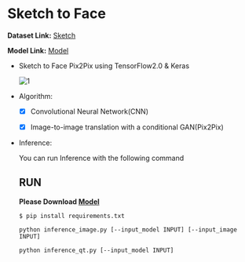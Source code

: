 # Sketch to Face

  **Dataset Link:** [Sketch](https://www.kaggle.com/datasets/alirezakiaipoor/sketch2face)
  
  **Model Link:** [Model](https://drive.google.com/drive/folders/17KUL7UMjOEiJK5NsLr1CDd4vLdODvP3k?usp=sharing)
  

  - Sketch to Face Pix2Pix using TensorFlow2.0 & Keras

    ![1](https://user-images.githubusercontent.com/88143329/163154565-b9644028-de65-4ff7-ab3c-e9ed6a01af6e.png)

    
  - Algorithm:

    - [x] Convolutional Neural Network(CNN)
    - [x] Image-to-image translation with a conditional GAN(Pix2Pix)
    

  - Inference:

       You can run  Inference with the following command

      ## RUN

      **Please Download [Model](https://drive.google.com/drive/folders/17KUL7UMjOEiJK5NsLr1CDd4vLdODvP3k?usp=sharing)**


      ```
      $ pip install requirements.txt
      
      python inference_image.py [--input_model INPUT] [--input_image INPUT]
      
      python inference_qt.py [--input_model INPUT]
      ```
      
